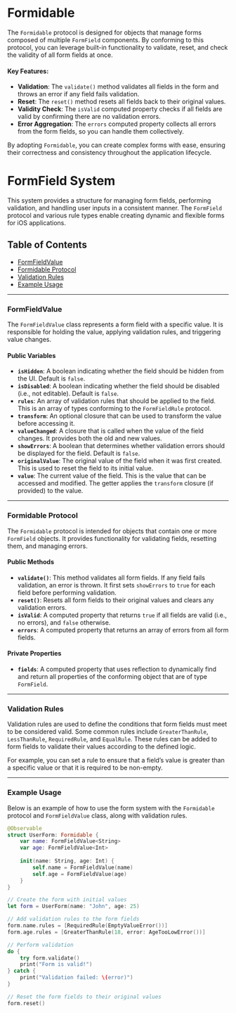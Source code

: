 # Formidable

The `Formidable` protocol is designed for objects that manage forms composed of multiple `FormField` components. By conforming to this protocol, you can leverage built-in functionality to validate, reset, and check the validity of all form fields at once.

#### Key Features:

- **Validation**: The `validate()` method validates all fields in the form and throws an error if any field fails validation.
- **Reset**: The `reset()` method resets all fields back to their original values.
- **Validity Check**: The `isValid` computed property checks if all fields are valid by confirming there are no validation errors.
- **Error Aggregation**: The `errors` computed property collects all errors from the form fields, so you can handle them collectively.

By adopting `Formidable`, you can create complex forms with ease, ensuring their correctness and consistency throughout the application lifecycle.

# FormField System

This system provides a structure for managing form fields, performing validation, and handling user inputs in a consistent manner. The `FormField` protocol and various rule types enable creating dynamic and flexible forms for iOS applications.

## Table of Contents

- [FormFieldValue](#formfieldvalue)
- [Formidable Protocol](#formidable-protocol)
- [Validation Rules](#validation-rules)
- [Example Usage](#example-usage)

---

### FormFieldValue

The `FormFieldValue` class represents a form field with a specific value. It is responsible for holding the value, applying validation rules, and triggering value changes.

#### Public Variables

- **`isHidden`**: A boolean indicating whether the field should be hidden from the UI. Default is `false`.
- **`isDisabled`**: A boolean indicating whether the field should be disabled (i.e., not editable). Default is `false`.
- **`rules`**: An array of validation rules that should be applied to the field. This is an array of types conforming to the `FormFieldRule` protocol.
- **`transform`**: An optional closure that can be used to transform the value before accessing it.
- **`valueChanged`**: A closure that is called when the value of the field changes. It provides both the old and new values.
- **`showErrors`**: A boolean that determines whether validation errors should be displayed for the field. Default is `false`.
- **`originalValue`**: The original value of the field when it was first created. This is used to reset the field to its initial value.
- **`value`**: The current value of the field. This is the value that can be accessed and modified. The getter applies the `transform` closure (if provided) to the value.

---

### Formidable Protocol

The `Formidable` protocol is intended for objects that contain one or more `FormField` objects. It provides functionality for validating fields, resetting them, and managing errors.

#### Public Methods

- **`validate()`**: This method validates all form fields. If any field fails validation, an error is thrown. It first sets `showErrors` to `true` for each field before performing validation.
- **`reset()`**: Resets all form fields to their original values and clears any validation errors.
- **`isValid`**: A computed property that returns `true` if all fields are valid (i.e., no errors), and `false` otherwise.
- **`errors`**: A computed property that returns an array of errors from all form fields.

#### Private Properties

- **`fields`**: A computed property that uses reflection to dynamically find and return all properties of the conforming object that are of type `FormField`.

---

### Validation Rules

Validation rules are used to define the conditions that form fields must meet to be considered valid. Some common rules include `GreaterThanRule`, `LessThanRule`, `RequiredRule`, and `EqualRule`. These rules can be added to form fields to validate their values according to the defined logic.

For example, you can set a rule to ensure that a field’s value is greater than a specific value or that it is required to be non-empty.

---

### Example Usage

Below is an example of how to use the form system with the `Formidable` protocol and `FormFieldValue` class, along with validation rules.

```swift
@Observable
struct UserForm: Formidable {
    var name: FormFieldValue<String>
    var age: FormFieldValue<Int>
    
    init(name: String, age: Int) {
        self.name = FormFieldValue(name)
        self.age = FormFieldValue(age)
    }
}

// Create the form with initial values
let form = UserForm(name: "John", age: 25)

// Add validation rules to the form fields
form.name.rules = [RequiredRule(EmptyValueError())]
form.age.rules = [GreaterThanRule(18, error: AgeTooLowError())]

// Perform validation
do {
    try form.validate()
    print("Form is valid!")
} catch {
    print("Validation failed: \(error)")
}

// Reset the form fields to their original values
form.reset()
